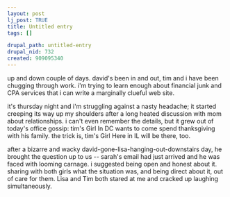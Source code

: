 ```yaml
--- 
layout: post
lj_post: TRUE
title: Untitled entry
tags: []

drupal_path: untitled-entry
drupal_nid: 732
created: 909095340
---
```

up and down couple of days. david's been in and out, tim and i have been chugging through work. i'm trying to learn enough about financial junk and CPA services that i can write a marginally clueful web site.

it's thursday night and i'm struggling against a nasty headache; it started creeping its way up my shoulders after a long heated discussion with mom about relationships. i can't even remember the details, but it grew out of today's office gossip: tim's Girl In DC wants to come spend thanksgiving with his family. the trick is, tim's Girl Here in IL will be there, too.

after a bizarre and wacky david-gone-lisa-hanging-out-downstairs day, he brought the question up to us -- sarah's email had just arrived and he was faced with looming carnage. i suggested being open and honest about it. sharing with both girls what the situation was, and being direct about it, out of care for them. Lisa and Tim both stared at me and cracked up laughing simultaneously.
